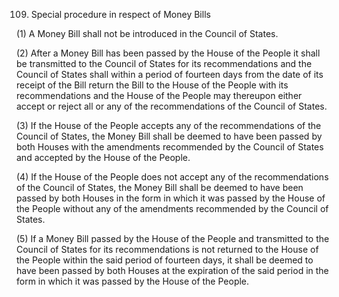 109. Special procedure in respect of Money Bills

(1) A Money Bill shall not be introduced in the Council of States.

(2) After a Money Bill has been passed by the House of the People it shall be transmitted to the Council of States for its recommendations and the Council of States shall within a period of fourteen days from the date of its receipt of the Bill return the Bill to the House of the People with its recommendations and the House of the People may thereupon either accept or reject all or any of the recommendations of the Council of States.

(3) If the House of the People accepts any of the recommendations of the Council of States, the Money Bill shall be deemed to have been passed by both Houses with the amendments recommended by the Council of States and accepted by the House of the People.

(4) If the House of the People does not accept any of the recommendations of the Council of States, the Money Bill shall be deemed to have been passed by both Houses in the form in which it was passed by the House of the People without any of the amendments recommended by the Council of States.

(5) If a Money Bill passed by the House of the People and transmitted to the Council of States for its recommendations is not returned to the House of the People within the said period of fourteen days, it shall be deemed to have been passed by both Houses at the expiration of the said period in the form in which it was passed by the House of the People.

